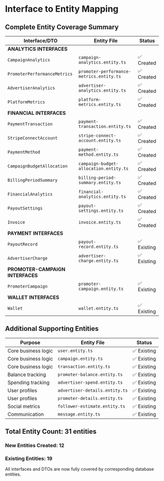 # Interface to Entity Mapping

## Complete Entity Coverage Summary

| Interface/DTO                    | Entity File                              | Status      |
| -------------------------------- | ---------------------------------------- | ----------- |
| **ANALYTICS INTERFACES**         |
| `CampaignAnalytics`              | `campaign-analytics.entity.ts`           | ✅ Created  |
| `PromoterPerformanceMetrics`     | `promoter-performance-metrics.entity.ts` | ✅ Created  |
| `AdvertiserAnalytics`            | `advertiser-analytics.entity.ts`         | ✅ Created  |
| `PlatformMetrics`                | `platform-metrics.entity.ts`             | ✅ Created  |
| **FINANCIAL INTERFACES**         |
| `PaymentTransaction`             | `payment-transaction.entity.ts`          | ✅ Created  |
| `StripeConnectAccount`           | `stripe-connect-account.entity.ts`       | ✅ Created  |
| `PaymentMethod`                  | `payment-method.entity.ts`               | ✅ Created  |
| `CampaignBudgetAllocation`       | `campaign-budget-allocation.entity.ts`   | ✅ Created  |
| `BillingPeriodSummary`           | `billing-period-summary.entity.ts`       | ✅ Created  |
| `FinancialAnalytics`             | `financial-analytics.entity.ts`          | ✅ Created  |
| `PayoutSettings`                 | `payout-settings.entity.ts`              | ✅ Created  |
| `Invoice`                        | `invoice.entity.ts`                      | ✅ Created  |
| **PAYMENT INTERFACES**           |
| `PayoutRecord`                   | `payout-record.entity.ts`                | ✅ Existing |
| `AdvertiserCharge`               | `advertiser-charge.entity.ts`            | ✅ Existing |
| **PROMOTER-CAMPAIGN INTERFACES** |
| `PromoterCampaign`               | `promoter-campaign.entity.ts`            | ✅ Existing |
| **WALLET INTERFACES**            |
| `Wallet`                         | `wallet.entity.ts`                       | ✅ Existing |

## Additional Supporting Entities

| Purpose             | Entity File                    | Status      |
| ------------------- | ------------------------------ | ----------- |
| Core business logic | `user.entity.ts`               | ✅ Existing |
| Core business logic | `campaign.entity.ts`           | ✅ Existing |
| Core business logic | `transaction.entity.ts`        | ✅ Existing |
| Balance tracking    | `promoter-balance.entity.ts`   | ✅ Existing |
| Spending tracking   | `advertiser-spend.entity.ts`   | ✅ Existing |
| User profiles       | `advertiser-details.entity.ts` | ✅ Existing |
| User profiles       | `promoter-details.entity.ts`   | ✅ Existing |
| Social metrics      | `follower-estimate.entity.ts`  | ✅ Existing |
| Communication       | `message.entity.ts`            | ✅ Existing |

## Total Entity Count: 31 entities

### New Entities Created: 12

### Existing Entities: 19

All interfaces and DTOs are now fully covered by corresponding database entities.
